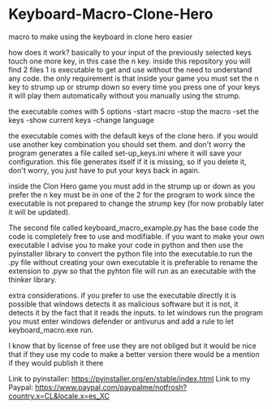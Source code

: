 # Keyboard-Macro-Clone-Hero
macro to make using the keyboard in clone hero easier

how does it work?
basically to your input of the previously selected keys touch one more key, in this case the n key.
inside this repository you will find 2 files 1 is executable to get and use without the need to understand any code. the only requirement is that inside your game you must set the n key to strump up or strump down so every time you press one of your keys it will play them automatically without you manually using the strump.

the executable comes with 5 options 
-start macro
-stop the macro
-set the keys
-show current keys
-change language

the executable comes with the default keys of the clone hero. if you would use another key combination you should set them. and don't worry the program generates a file called set-up_keys.ini where it will save your configuration. this file generates itself if it is missing, so if you delete it, don't worry, you just have to put your keys back in again.

inside the Clon Hero game you must add in the strump up or down as you prefer the n key must be in one of the 2 for the program to work since the executable is not prepared to change the strump key (for now probably later it will be updated).

The second file called keyboard_macro_example.py has the base code
the code is completely free to use and modifiable. if you want to make your own executable I advise you to make your code in python and then use the pyinstaller library to convert the python file into the executable.to run the .py file without creating your own executable it is preferable to rename the extension to .pyw so that the pyhton file will run as an executable with the thinker library.

extra considerations.
if you prefer to use the executable directly it is possible that windows detects it as malicious software but it is not, it detects it by the fact that it reads the inputs.
to let windows run the program you must enter windows defender or antivurus and add a rule to let keyboard_macro.exe run.

I know that by license of free use they are not obliged but it would be nice that if they use my code to make a better version there would be a mention if they would publish it there

Link to pyinstaller: https://pyinstaller.org/en/stable/index.html
Link to my Paypal: https://www.paypal.com/paypalme/notfrosh?country.x=CL&locale.x=es_XC
